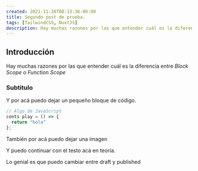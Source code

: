 ```yaml
---
created: 2021-11-26T08:13:36-06:00
title: Segundo post de prueba.
tags: [TailwindCSS, NuxtJS]
description: Hay muchas razones por las que entender cuál es la diferencia entre *Block Scope* o *Function Scope*
---
```


## Introducción

Hay muchas razones por las que entender cuál es la diferencia entre _Block Scope_ o _Function Scope_

### Subtitulo

Y por acá puedo dejar un pequeño bloque de código.

```js
// Algo de JavaScript
conts play = () => {
  return "hola"
};
```

También por acá puedo dejar una imagen

<post-image src="/primer-post-de-prueba/9fa03c9bc31b0b5617d3ba7f04fbd496.jpg" alt="primer post de prueba"></post-image>

Y puedo continuar con el testo acá en teoría.

Lo genial es que puedo cambiar entre draft y published
